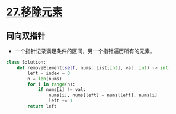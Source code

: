 # [27.移除元素](https://leetcode-cn.com/problems/remove-element/)

## 同向双指针

+ 一个指针记录满足条件的区间，另一个指针遍历所有的元素。

``` python
class Solution:
    def removeElement(self, nums: List[int], val: int) -> int:
        left = index = 0
        n = len(nums)
        for i in range(n):
            if nums[i] != val:
                nums[i], nums[left] = nums[left], nums[i]
                left += 1
        return left
```